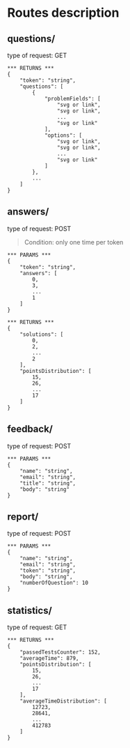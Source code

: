 Routes description
==================
questions/   
----------
type of request: GET
```
*** RETURNS ***
{
	"token": "string",
	"questions": [
		{
			"problemFields": [
				"svg or link",
				"svg or link",
				...
				"svg or link"
			],
			"options": [
				"svg or link",
				"svg or link",
				...
				"svg or link"
			]
		},
		...
	]
} 
```
answers/     
-------
type of request: POST   
> Condition: only one time per token
```
*** PARAMS ***
{
	"token": "string",
	"answers": [
		0,
		3,
		...
		1
	]
}
```
```
*** RETURNS ***
{
	"solutions": [
		0,
		2,
		...
		2
	],
	"pointsDistribution": [
		15,
		26,
		...
		17
	]
}
```
feedback/    
---------   
type of request: POST   
```
*** PARAMS ***
{
	"name": "string",
	"email": "string",
	"title": "string",
	"body": "string"
}
```
report/
-------   
type of request: POST   
```
*** PARAMS ***
{
	"name": "string",
	"email": "string",
	"token": "string",
	"body": "string",
	"numberOfQuestion": 10
}
```
statistics/  
-----------   
type of request: GET 
```
*** RETURNS ***
{
	"passedTestsCounter": 152,
	"averageTime": 879,
	"pointsDistribution": [
		15,
		26,
		...
		17
	],
	"averageTimeDistribution": [
		12723,
		28641,
		...
		412783
	]
} 
```
